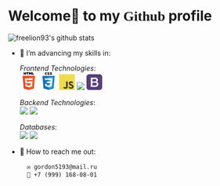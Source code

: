 # Welcome👋 to my <span style="font-family:Papyrus;">Github</span> profile

![freelion93's github stats](https://github-readme-stats.vercel.app/api?username=freelion93&show_icons=true&theme=radical)

- 🌱 I’m advancing my skills in:
    
    *Frontend Technologies*:  
     <img src="https://raw.githubusercontent.com/github/explore/80688e429a7d4ef2fca1e82350fe8e3517d3494d/topics/html/html.png " width="36">
     <img src="https://raw.githubusercontent.com/github/explore/80688e429a7d4ef2fca1e82350fe8e3517d3494d/topics/css/css.png" width="36">
     <img src="https://raw.githubusercontent.com/github/explore/80688e429a7d4ef2fca1e82350fe8e3517d3494d/topics/javascript/javascript.png " width="32">
     <img src="https://banner2.cleanpng.com/20180604/pol/kisspng-react-javascript-angularjs-ionic-atom-5b154be6709500.6532453515281223424611.jpg" width="36">
     <img src="https://raw.githubusercontent.com/github/explore/80688e429a7d4ef2fca1e82350fe8e3517d3494d/topics/bootstrap/bootstrap.png " width="32">     
   
     
    *Backend Technologies*:  
    <img src="https://img.icons8.com/color/48/000000/nodejs.png" width="32">
    <img src="https://img.icons8.com/color/48/000000/python.png" width="32">

    *Databases*:  
    <img src="https://cdn.iconscout.com/icon/free/png-512/mysql-19-1174939.png" width="32">
    <img src="https://upload.wikimedia.org/wikipedia/de/thumb/4/4b/Postgresql.svg/1200px-Postgresql.svg.png " width="32">

- 🔦 How to reach me out: 

        ✉️ gordon5193@mail.ru
        📱 +7 (999) 168-08-01
